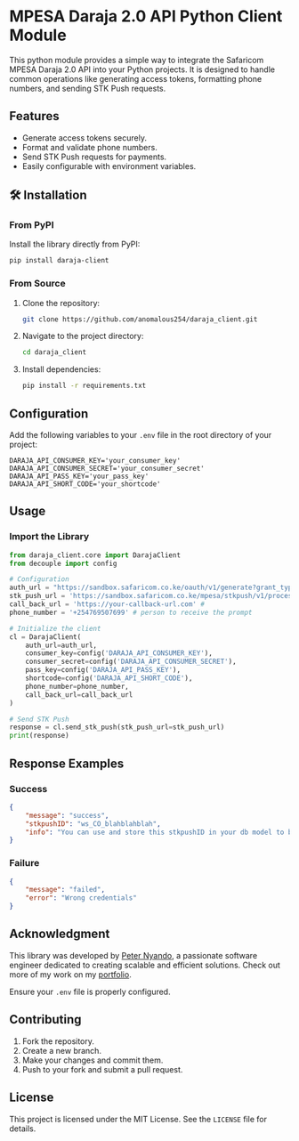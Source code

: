 
# MPESA Daraja 2.0 API Python Client Module

This python module provides a simple way to integrate the Safaricom MPESA Daraja 2.0 API into your Python projects. It is designed to handle common operations like generating access tokens, formatting phone numbers, and sending STK Push requests.

## Features

- Generate access tokens securely.
- Format and validate phone numbers.
- Send STK Push requests for payments.
- Easily configurable with environment variables.

## 🛠️ Installation

### From PyPI
Install the library directly from PyPI:
```bash
pip install daraja-client
```

### From Source

1. Clone the repository:
   ```bash
   git clone https://github.com/anomalous254/daraja_client.git
   ```

2. Navigate to the project directory:
   ```bash
   cd daraja_client
   ```

3. Install dependencies:
   ```bash
   pip install -r requirements.txt
   ```

## Configuration

Add the following variables to your `.env` file in the root directory of your project:

```env
DARAJA_API_CONSUMER_KEY='your_consumer_key'
DARAJA_API_CONSUMER_SECRET='your_consumer_secret'
DARAJA_API_PASS_KEY='your_pass_key'
DARAJA_API_SHORT_CODE='your_shortcode'
```

## Usage

### Import the Library

```python
from daraja_client.core import DarajaClient
from decouple import config

# Configuration
auth_url = "https://sandbox.safaricom.co.ke/oauth/v1/generate?grant_type=client_credentials"
stk_push_url = 'https://sandbox.safaricom.co.ke/mpesa/stkpush/v1/processrequest'
call_back_url = 'https://your-callback-url.com' # 
phone_number = '+254769507699' # person to receive the prompt

# Initialize the client
cl = DarajaClient(
    auth_url=auth_url,
    consumer_key=config('DARAJA_API_CONSUMER_KEY'),
    consumer_secret=config('DARAJA_API_CONSUMER_SECRET'),
    pass_key=config('DARAJA_API_PASS_KEY'),
    shortcode=config('DARAJA_API_SHORT_CODE'),
    phone_number=phone_number,
    call_back_url=call_back_url
)

# Send STK Push
response = cl.send_stk_push(stk_push_url=stk_push_url)
print(response)
```

## Response Examples

### Success

```json
{
    "message": "success",
    "stkpushID": "ws_CO_blahblahblah",
    "info": "You can use and store this stkpushID in your db model to be used for payment confirm during callback from Safaricom"
}
```

### Failure

```json
{
    "message": "failed",
    "error": "Wrong credentials"
}
```

## Acknowledgment

This library was developed by [Peter Nyando](https://nyando-tech.vercel.app/), a passionate software engineer dedicated to creating scalable and efficient solutions. Check out more of my work on my [portfolio](https://nyando-tech.vercel.app/).


Ensure your `.env` file is properly configured.


## Contributing

1. Fork the repository.
2. Create a new branch.
3. Make your changes and commit them.
4. Push to your fork and submit a pull request.

## License

This project is licensed under the MIT License. See the `LICENSE` file for details.
